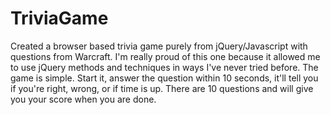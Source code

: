 # TriviaGame
Created a browser based trivia game purely from jQuery/Javascript with questions from Warcraft. I'm really proud of this one because it allowed me to use jQuery methods and techniques in ways I've never tried before. The game is simple. Start it,
answer the question within 10 seconds, it'll tell you if you're right, wrong, or if time is up. There are 10 questions and will give you your score when you are done.




